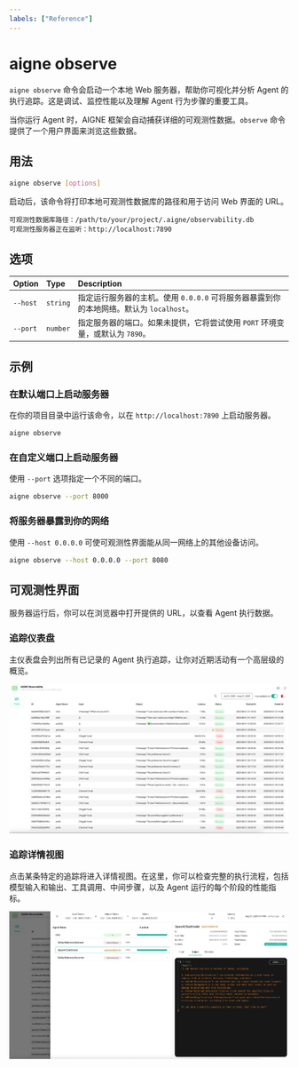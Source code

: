 ```yaml
---
labels: ["Reference"]
---
```


# aigne observe

`aigne observe` 命令会启动一个本地 Web 服务器，帮助你可视化并分析 Agent 的执行追踪。这是调试、监控性能以及理解 Agent 行为步骤的重要工具。

当你运行 Agent 时，AIGNE 框架会自动捕获详细的可观测性数据。`observe` 命令提供了一个用户界面来浏览这些数据。

## 用法

```bash
aigne observe [options]
```

启动后，该命令将打印本地可观测性数据库的路径和用于访问 Web 界面的 URL。

```text
可观测性数据库路径：/path/to/your/project/.aigne/observability.db
可观测性服务器正在监听：http://localhost:7890
```

## 选项

| Option   | Type     | Description                                                                                                        |
| :------- | :------- | :----------------------------------------------------------------------------------------------------------------- |
| `--host` | `string` | 指定运行服务器的主机。使用 `0.0.0.0` 可将服务器暴露到你的本地网络。默认为 `localhost`。 |
| `--port` | `number` | 指定服务器的端口。如果未提供，它将尝试使用 `PORT` 环境变量，或默认为 `7890`。       |

## 示例

### 在默认端口上启动服务器

在你的项目目录中运行该命令，以在 `http://localhost:7890` 上启动服务器。

```bash
aigne observe
```

### 在自定义端口上启动服务器

使用 `--port` 选项指定一个不同的端口。

```bash
aigne observe --port 8000
```

### 将服务器暴露到你的网络

使用 `--host 0.0.0.0` 可使可观测性界面能从同一网络上的其他设备访问。

```bash
aigne observe --host 0.0.0.0 --port 8080
```

## 可观测性界面

服务器运行后，你可以在浏览器中打开提供的 URL，以查看 Agent 执行数据。

### 追踪仪表盘

主仪表盘会列出所有已记录的 Agent 执行追踪，让你对近期活动有一个高层级的概览。

![可观测性服务器的主运行界面，显示了最近的 Agent 追踪列表。](../assets/observe/observe-running-interface.png)

### 追踪详情视图

点击某条特定的追踪将进入详情视图。在这里，你可以检查完整的执行流程，包括模型输入和输出、工具调用、中间步骤，以及 Agent 运行的每个阶段的性能指标。

![特定调用追踪的详细视图，显示了输入、输出、日志和元数据。](../assets/observe/observe-view-call-details.png)